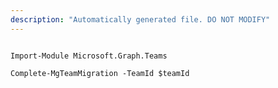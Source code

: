```yaml
---
description: "Automatically generated file. DO NOT MODIFY"
---
```


```powershellv1

Import-Module Microsoft.Graph.Teams

Complete-MgTeamMigration -TeamId $teamId

```